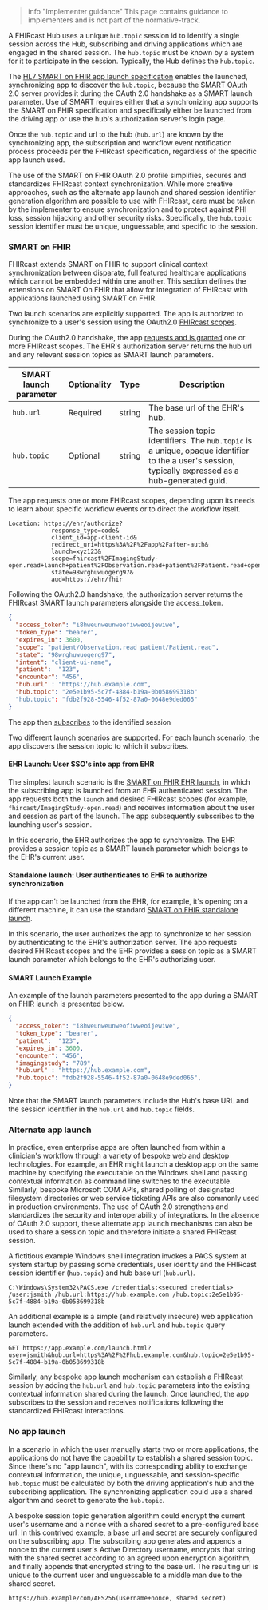 
> info "Implementer guidance"
> This page contains guidance to implementers and is not part of the normative-track.

A FHIRcast Hub uses a unique `hub.topic` session id to identify a single session across the Hub, subscribing and driving applications which are engaged in the shared session. The `hub.topic` must be known by a system for it to participate in the session. Typically, the Hub defines the `hub.topic`.

The [HL7 SMART on FHIR app launch specification](http://www.hl7.org/fhir/smart-app-launch) enables the launched, synchronizing app to discover the `hub.topic`, because the SMART OAuth 2.0 server provides it during the OAuth 2.0 handshake as a SMART launch parameter. Use of SMART requires either that a synchronizing app supports the SMART on FHIR specification and specifically either be launched from the driving app or use the hub's authorization server's login page.

Once the `hub.topic` and url to the hub (`hub.url`) are known by the synchronizing app, the subscription and workflow event notification process proceeds per the FHIRcast specification, regardless of the specific app launch used.

The use of the SMART on FHIR OAuth 2.0 profile simplifies, secures and standardizes FHIRcast context synchronization. While more creative approaches, such as the alternate app launch and shared session identifier generation algorithm are possible to use with FHIRcast, care must be taken by the implementer to ensure synchronization and to protect against PHI loss, session hijacking and other security risks. Specifically, the `hub.topic` session identifier must be unique, unguessable, and specific to the session.

### SMART on FHIR

FHIRcast extends SMART on FHIR to support clinical context synchronization between disparate, full featured healthcare applications which cannot be embedded within one another.
This section defines the extensions on SMART On FHIR that allow for integration of FHIRcast with applications launched using SMART on FHIR.

Two launch scenarios are explicitly supported. The app is authorized to synchronize to a user's session using the OAuth2.0 [FHIRcast scopes](2-2-FhircastScopes.html).

During the OAuth2.0 handshake, the app [requests and is granted](http://www.hl7.org/fhir/smart-app-launch/#2-ehr-evaluates-authorization-request-asking-for-end-user-input) one or more FHIRcast scopes. The EHR's authorization server returns the hub url and any relevant session topics as SMART launch parameters.

| SMART launch parameter | Optionality | Type | Description |
| --- | --- | --- | --- |
| `hub.url` | Required | string | The base url of the EHR's hub. |
| `hub.topic` | Optional | string | The session topic identifiers. The `hub.topic` is a unique, opaque identifier to the a user's session, typically expressed as a hub-generated guid. |

The app requests one or more FHIRcast scopes, depending upon its needs to learn about specific workflow events or to direct the workflow itself.

```text
Location: https://ehr/authorize?
            response_type=code&
            client_id=app-client-id&
            redirect_uri=https%3A%2F%2Fapp%2Fafter-auth&
            launch=xyz123&
            scope=fhircast%2FImagingStudy-open.read+launch+patient%2FObservation.read+patient%2FPatient.read+openid+profile&
            state=98wrghuwuogerg97&
            aud=https://ehr/fhir
```

Following the OAuth2.0 handshake, the authorization server returns the FHIRcast SMART launch parameters alongside the access_token.

```json
{
  "access_token": "i8hweunweunweofiwweoijewiwe",
  "token_type": "bearer",
  "expires_in": 3600,
  "scope": "patient/Observation.read patient/Patient.read",
  "state": "98wrghuwuogerg97",
  "intent": "client-ui-name",
  "patient":  "123",
  "encounter": "456",
  "hub.url" : "https://hub.example.com",
  "hub.topic": "2e5e1b95-5c7f-4884-b19a-0b058699318b"
  "hub.topic": "fdb2f928-5546-4f52-87a0-0648e9ded065"
}
```

The app then [subscribes](2-4-Subscribing.html) to the identified session

Two different launch scenarios are supported. For each launch scenario, the app discovers the session topic to which it subscribes.

#### EHR Launch: User SSO's into app from EHR

The simplest launch scenario is the [SMART on FHIR EHR launch](http://www.hl7.org/fhir/smart-app-launch/#ehr-launch-sequence), in which the subscribing app is launched from an EHR authenticated session. The app requests both the `launch` and desired FHIRcast scopes (for example, `fhircast/ImagingStudy-open.read`) and  receives information about the user and session as part of the launch. The app subsequently subscribes to the launching user's session.

In this scenario, the EHR authorizes the app to synchronize. The EHR provides a session topic as a SMART launch parameter which belongs to the EHR's current user.

#### Standalone launch: User authenticates to EHR to authorize synchronization

If the app can't be launched from the EHR, for example, it's opening on a different machine, it can use the standard [SMART on FHIR standalone launch](http://www.hl7.org/fhir/smart-app-launch/#standalone-launch-sequence).

In this scenario, the user authorizes the app to synchronize to her session by authenticating to the EHR's authorization server. The app requests desired FHIRcast scopes and the EHR provides a session topic as a SMART launch parameter which belongs to the EHR's authorizing user.

#### SMART Launch Example

 An example of the launch parameters presented to the app during a SMART on FHIR launch is presented below.

```json
{
  "access_token": "i8hweunweunweofiwweoijewiwe",
  "token_type": "bearer",
  "patient":  "123",
  "expires_in": 3600,
  "encounter": "456",
  "imagingstudy": "789",
  "hub.url" : "https://hub.example.com",
  "hub.topic": "fdb2f928-5546-4f52-87a0-0648e9ded065",
}
```

Note that the SMART launch parameters include the Hub's base URL and the session identifier in the `hub.url` and `hub.topic` fields.

### Alternate app launch

In practice, even enterprise apps are often launched from within a clinician's workflow through a variety of bespoke web and desktop technologies. For example, an EHR might launch a desktop app on the same machine by specifying the executable on the Windows shell and passing contextual information as command line switches to the executable. Similarly, bespoke Microsoft COM APIs, shared polling of designated filesystem directories or web service ticketing APIs are also commonly used in production environments.  The use of OAuth 2.0 strengthens and standardizes the security and interoperability of integrations. In the absence of OAuth 2.0 support, these alternate app launch mechanisms can also be used to share a session topic and therefore initiate a shared FHIRcast session.

A fictitious example Windows shell integration invokes a PACS system at system startup by passing some credentials, user identity and the FHIRcast session identifier (`hub.topic`) and hub base url (`hub.url`).

```text
C:\Windows\System32\PACS.exe /credentials:<secured credentials> /user:jsmith /hub.url:https://hub.example.com /hub.topic:2e5e1b95-5c7f-4884-b19a-0b058699318b
```

An additional example is a simple (and relatively insecure) web application launch extended with the addition of `hub.url` and `hub.topic` query parameters.

```text
GET https://app.example.com/launch.html?user=jsmith&hub.url=https%3A%2F%2Fhub.example.com&hub.topic=2e5e1b95-5c7f-4884-b19a-0b058699318b
```

Similarly, any bespoke app launch mechanism can establish a FHIRcast session by adding the `hub.url` and `hub.topic` parameters into the existing contextual information shared during the launch.  Once launched, the app subscribes to the session and receives notifications following the standardized FHIRcast interactions.

### No app launch

In a scenario in which the user manually starts two or more applications, the applications do not have the capability to establish a shared session topic. Since there's no "app launch", with its corresponding ability to exchange contextual information, the unique, unguessable, and session-specific `hub.topic` must be calculated by both the driving application's hub and the subscribing application. The synchronizing application could use a shared algorithm and secret to generate the `hub.topic`.

A bespoke session topic generation algorithm could encrypt the current user's username and a nonce with a shared secret to a pre-configured base url. In this contrived example, a base url and secret are securely configured on the subscribing app. The subscribing app generates and appends a nonce to the current user's Active Directory username, encrypts that string with the shared secret according to an agreed upon encryption algorithm, and finally appends that encrypted string to the base url. The resulting url is unique to the current user and unguessable to a middle man due to the shared secret.

```text
https://hub.example/com/AES256(username+nonce, shared secret)
```
